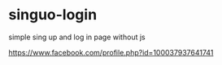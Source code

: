 # singuo-login
simple sing up and log in page without js


https://www.facebook.com/profile.php?id=100037937641741

